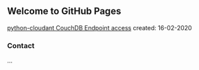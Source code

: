 ## Welcome to GitHub Pages


[python-cloudant CouchDB Endpoint access](posts/2020-02-16_python-cloudant_CouchDB_Endpoint_access.md) created: 16-02-2020

### Contact
...
